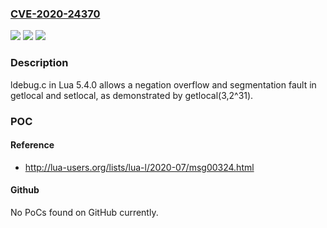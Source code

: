 ### [CVE-2020-24370](https://cve.mitre.org/cgi-bin/cvename.cgi?name=CVE-2020-24370)
![](https://img.shields.io/static/v1?label=Product&message=n%2Fa&color=blue)
![](https://img.shields.io/static/v1?label=Version&message=n%2Fa&color=blue)
![](https://img.shields.io/static/v1?label=Vulnerability&message=n%2Fa&color=brighgreen)

### Description

ldebug.c in Lua 5.4.0 allows a negation overflow and segmentation fault in getlocal and setlocal, as demonstrated by getlocal(3,2^31).

### POC

#### Reference
- http://lua-users.org/lists/lua-l/2020-07/msg00324.html

#### Github
No PoCs found on GitHub currently.


